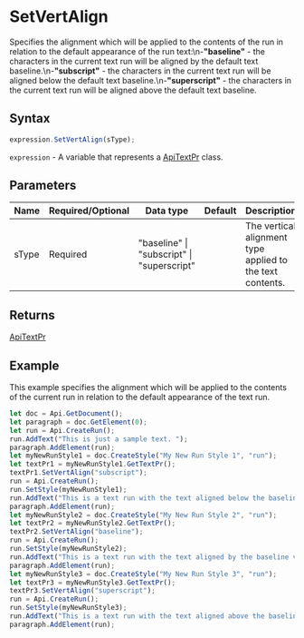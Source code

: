 # SetVertAlign

Specifies the alignment which will be applied to the contents of the run in relation to the default appearance of the run text:\n-**"baseline"** - the characters in the current text run will be aligned by the default text baseline.\n-**"subscript"** - the characters in the current text run will be aligned below the default text baseline.\n-**"superscript"** - the characters in the current text run will be aligned above the default text baseline.

## Syntax

```javascript
expression.SetVertAlign(sType);
```

`expression` - A variable that represents a [ApiTextPr](../ApiTextPr.md) class.

## Parameters

| **Name** | **Required/Optional** | **Data type** | **Default** | **Description** |
| ------------- | ------------- | ------------- | ------------- | ------------- |
| sType | Required | "baseline" \| "subscript" \| "superscript" |  | The vertical alignment type applied to the text contents. |

## Returns

[ApiTextPr](../../ApiTextPr/ApiTextPr.md)

## Example

This example specifies the alignment which will be applied to the contents of the current run in relation to the default appearance of the text run.

```javascript editor-docx
let doc = Api.GetDocument();
let paragraph = doc.GetElement(0);
let run = Api.CreateRun();
run.AddText("This is just a sample text. ");
paragraph.AddElement(run);
let myNewRunStyle1 = doc.CreateStyle("My New Run Style 1", "run");
let textPr1 = myNewRunStyle1.GetTextPr();
textPr1.SetVertAlign("subscript");
run = Api.CreateRun();
run.SetStyle(myNewRunStyle1);
run.AddText("This is a text run with the text aligned below the baseline vertically. ");
paragraph.AddElement(run);
let myNewRunStyle2 = doc.CreateStyle("My New Run Style 2", "run");
let textPr2 = myNewRunStyle2.GetTextPr();
textPr2.SetVertAlign("baseline");
run = Api.CreateRun();
run.SetStyle(myNewRunStyle2);
run.AddText("This is a text run with the text aligned by the baseline vertically. ");
paragraph.AddElement(run);
let myNewRunStyle3 = doc.CreateStyle("My New Run Style 3", "run");
let textPr3 = myNewRunStyle3.GetTextPr();
textPr3.SetVertAlign("superscript");
run = Api.CreateRun();
run.SetStyle(myNewRunStyle3);
run.AddText("This is a text run with the text aligned above the baseline vertically.");
paragraph.AddElement(run);
```
